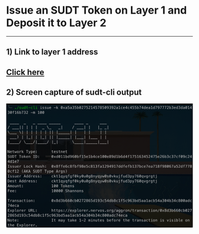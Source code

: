 # Issue an SUDT Token on Layer 1 and Deposit it to Layer 2
---
## 1) Link to layer 1 address
[Click here](https://explorer.nervos.org/aggron/address/ckt1qyqfgf0ky0u0g8nyqyw0s0vkujfud3py760qvgrgtj)
---
## 2) Screen capture of sudt-cli output
![](./sudt-cli.png)
